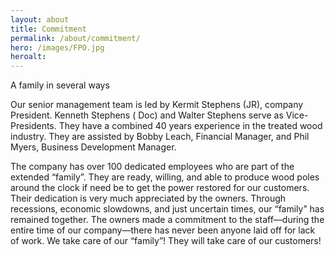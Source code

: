 ```yaml
---
layout: about
title: Commitment
permalink: /about/commitment/
hero: /images/FPO.jpg
heroalt: 
---
```


A family in several ways

Our senior management team is led by Kermit Stephens (JR), company President. Kenneth Stephens ( Doc) and Walter Stephens serve as Vice-Presidents. They have a combined 40 years experience in the treated wood industry. They are assisted by Bobby Leach, Financial Manager, and Phil Myers, Business Development Manager.

The company has over 100 dedicated employees who are part of the extended “family”. They are ready, willing, and able to produce wood poles around the clock if need be to get the power restored for our customers. Their dedication is very much appreciated by the owners. Through recessions, economic slowdowns, and just uncertain times, our “family” has remained together. The owners made a commitment to the staff—during the entire time of our company—there has never been anyone laid off for lack of work. We take care of our “family”! They will take care of our customers!